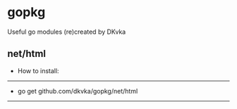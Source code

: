 # gopkg
Useful go modules (re)created by DKvka

## net/html

- How to install:
----------
- go get github.com/dkvka/gopkg/net/html
----------

